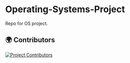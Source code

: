 # Operating-Systems-Project
Repo for OS project.


## 🌍 Contributors
[![Project Contributors](https://contrib.rocks/image?repo=InfiniteWes/Operating-Systems=Project&max=300)](https://github.com/InfiniteWes/Operating-Systems-Project/graphs/contributors)

